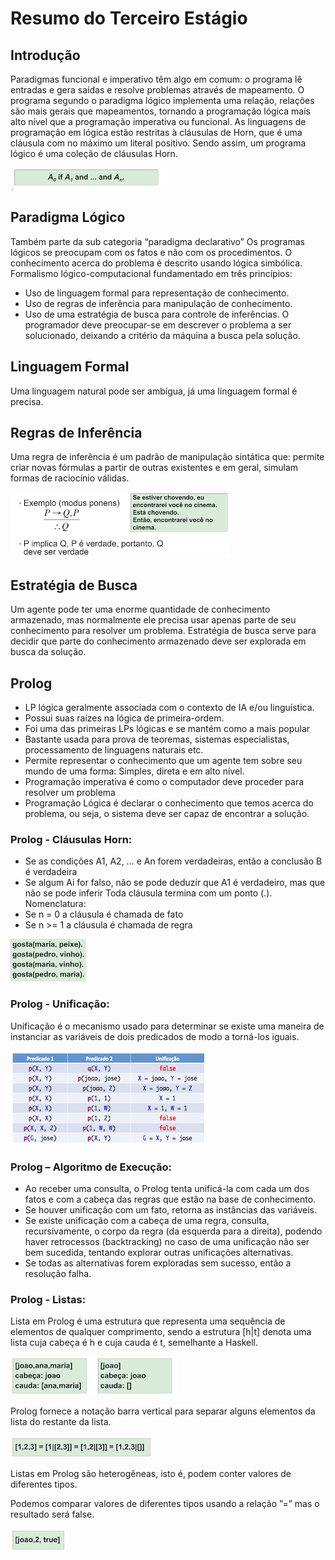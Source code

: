 # Resumo do Terceiro Estágio

## Introdução
Paradigmas funcional e imperativo têm algo em comum: o programa lê entradas e gera saídas e resolve problemas através de mapeamento.
O programa segundo o paradigma lógico implementa uma relação, relações são mais gerais que mapeamentos, tornando a programação lógica mais alto nível que a programação imperativa ou funcional.
As linguagens de programação em lógica estão restritas à cláusulas de Horn, que é uma cláusula com no máximo um literal positivo. Sendo assim, um programa lógico é uma coleção de cláusulas Horn.

![intro_logica](imagens/intro_logica.png)

## Paradigma Lógico
Também parte da sub categoria “paradigma declarativo”
Os programas lógicos se preocupam com os fatos e não com os procedimentos.
O conhecimento acerca do problema é descrito usando lógica simbólica.
Formalismo lógico-computacional fundamentado em três princípios:
- Uso de linguagem formal para representação de conhecimento.
- Uso de regras de inferência para manipulação de conhecimento.
- Uso de uma estratégia de busca para controle de inferências.
O programador deve preocupar-se em descrever o problema a ser solucionado, deixando a critério da máquina a busca pela solução.

## Linguagem Formal
Uma linguagem natural pode ser ambígua, já uma linguagem formal é precisa.

## Regras de Inferência
Uma regra de inferência é um padrão de manipulação sintática que: permite criar novas fórmulas a partir de outras existentes e em geral, simulam formas de raciocínio válidas.

![regra_inferencia](imagens/regra_inferencia.png)

## Estratégia de Busca
Um agente pode ter uma enorme quantidade de conhecimento armazenado, mas normalmente ele precisa usar apenas parte de seu conhecimento para resolver um problema. Estratégia de busca serve para decidir que parte do conhecimento armazenado deve ser explorada em busca da solução.

## Prolog
- LP lógica geralmente associada com o contexto de IA e/ou linguística.
- Possui suas raízes na lógica de primeira-ordem.
- Foi uma das primeiras LPs lógicas e se mantém como a mais popular
- Bastante usada para prova de teoremas, sistemas especialistas, processamento de linguagens naturais etc.
- Permite representar o conhecimento que um agente tem sobre seu mundo de uma forma: Simples, direta e em alto nível.
- Programação imperativa é como o computador deve proceder para resolver um problema
- Programação Lógica é declarar o conhecimento que temos acerca do problema, ou seja, o sistema deve ser capaz de encontrar a solução.

### Prolog - Cláusulas Horn:
- Se as condições A1, A2, … e An forem verdadeiras, então a conclusão B é verdadeira
- Se algum Ai for falso, não se pode deduzir que A1 é verdadeiro, mas que não se pode inferir
Toda cláusula termina com um ponto (.).
Nomenclatura:
- Se n = 0 a cláusula é chamada de fato
- Se n >= 1 a cláusula é chamada de regra

![clausula_horn](imagens/clausula_horn.png)

### Prolog - Unificação:
Unificação é o mecanismo usado para determinar se existe uma maneira de instanciar as variáveis de dois predicados de modo a torná-los iguais.

![unificacao](imagens/unificacao.png)

### Prolog – Algoritmo de Execução:
- Ao receber uma consulta, o Prolog tenta unificá-la com cada um dos fatos e com a cabeça das regras que estão na base de conhecimento.
- Se houver unificação com um fato, retorna as instâncias das variáveis.
- Se existe unificação com a cabeça de uma regra, consulta, recursivamente, o corpo da regra (da esquerda para a direita), podendo haver retrocessos (backtracking) no caso de uma unificação não ser bem sucedida, tentando explorar outras unificações alternativas.
- Se todas as alternativas forem exploradas sem sucesso, então a resolução falha.

### Prolog - Listas:
Lista em Prolog é uma estrutura que representa uma sequência de elementos de qualquer comprimento, sendo a estrutura [h|t] denota uma lista cuja cabeça é h e cuja cauda é t, semelhante a Haskell.

![lista_logica_1](imagens/lista_logica_1.png)

Prolog fornece a notação barra vertical para separar alguns elementos da lista do restante da lista.

![lista_logica_2](imagens/lista_logica_2.png)

Listas em Prolog são heterogêneas, isto é, podem conter valores de diferentes tipos.

Podemos comparar valores de diferentes tipos usando a relação ”=” mas o resultado será false.

![lista_logica_3](imagens/lista_logica_3.png)





